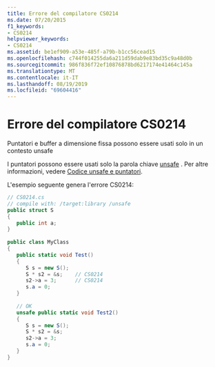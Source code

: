 ```yaml
---
title: Errore del compilatore CS0214
ms.date: 07/20/2015
f1_keywords:
- CS0214
helpviewer_keywords:
- CS0214
ms.assetid: be1ef909-a53e-485f-a79b-b1cc56cead15
ms.openlocfilehash: c744f014255da6a211d59dab9e83bd35c9a48d0b
ms.sourcegitcommit: 986f836f72ef10876878bd6217174e41464c145a
ms.translationtype: MT
ms.contentlocale: it-IT
ms.lasthandoff: 08/19/2019
ms.locfileid: "69604416"
---
```

# <a name="compiler-error-cs0214"></a>Errore del compilatore CS0214
Puntatori e buffer a dimensione fissa possono essere usati solo in un contesto unsafe  
  
 I puntatori possono essere usati solo la parola chiave [unsafe](../language-reference/keywords/unsafe.md) . Per altre informazioni, vedere [Codice unsafe e puntatori](../programming-guide/unsafe-code-pointers/index.md).  
  
 L'esempio seguente genera l'errore CS0214:  
  
```csharp  
// CS0214.cs  
// compile with: /target:library /unsafe  
public struct S  
{  
   public int a;  
}  
  
public class MyClass  
{  
   public static void Test()  
   {  
      S s = new S();  
      S * s2 = &s;    // CS0214  
      s2->a = 3;      // CS0214  
      s.a = 0;  
   }  
  
   // OK  
   unsafe public static void Test2()  
   {  
      S s = new S();  
      S * s2 = &s;  
      s2->a = 3;  
      s.a = 0;  
   }  
}  
```
